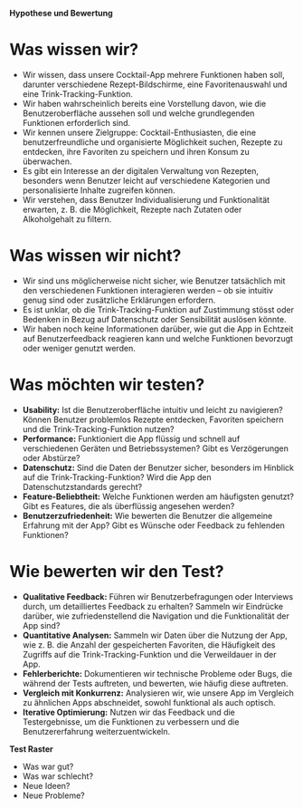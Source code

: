 **Hypothese und Bewertung**
# **Was wissen wir?**
- Wir wissen, dass unsere Cocktail-App mehrere Funktionen haben soll, darunter verschiedene Rezept-Bildschirme, eine Favoritenauswahl und eine Trink-Tracking-Funktion.
- Wir haben wahrscheinlich bereits eine Vorstellung davon, wie die Benutzeroberfläche aussehen soll und welche grundlegenden Funktionen erforderlich sind.
- Wir kennen unsere Zielgruppe: Cocktail-Enthusiasten, die eine benutzerfreundliche und organisierte Möglichkeit suchen, Rezepte zu entdecken, ihre Favoriten zu speichern und ihren Konsum zu überwachen.
- Es gibt ein Interesse an der digitalen Verwaltung von Rezepten, besonders wenn Benutzer leicht auf verschiedene Kategorien und personalisierte Inhalte zugreifen können.
- Wir verstehen, dass Benutzer Individualisierung und Funktionalität erwarten, z. B. die Möglichkeit, Rezepte nach Zutaten oder Alkoholgehalt zu filtern.

# **Was wissen wir nicht?**
- Wir sind uns möglicherweise nicht sicher, wie Benutzer tatsächlich mit den verschiedenen Funktionen interagieren werden – ob sie intuitiv genug sind oder zusätzliche Erklärungen erfordern.
- Es ist unklar, ob die Trink-Tracking-Funktion auf Zustimmung stösst oder Bedenken in Bezug auf Datenschutz oder Sensibilität auslösen könnte.
- Wir haben noch keine Informationen darüber, wie gut die App in Echtzeit auf Benutzerfeedback reagieren kann und welche Funktionen bevorzugt oder weniger genutzt werden.

# **Was möchten wir testen?**
- **Usability:** Ist die Benutzeroberfläche intuitiv und leicht zu navigieren? Können Benutzer problemlos Rezepte entdecken, Favoriten speichern und die Trink-Tracking-Funktion nutzen?
- **Performance:** Funktioniert die App flüssig und schnell auf verschiedenen Geräten und Betriebssystemen? Gibt es Verzögerungen oder Abstürze?
- **Datenschutz:** Sind die Daten der Benutzer sicher, besonders im Hinblick auf die Trink-Tracking-Funktion? Wird die App den Datenschutzstandards gerecht?
- **Feature-Beliebtheit:** Welche Funktionen werden am häufigsten genutzt? Gibt es Features, die als überflüssig angesehen werden?
- **Benutzerzufriedenheit:** Wie bewerten die Benutzer die allgemeine Erfahrung mit der App? Gibt es Wünsche oder Feedback zu fehlenden Funktionen?

# **Wie bewerten wir den Test?**
- **Qualitative Feedback:** Führen wir Benutzerbefragungen oder Interviews durch, um detailliertes Feedback zu erhalten? Sammeln wir Eindrücke darüber, wie zufriedenstellend die Navigation und die Funktionalität der App sind?
- **Quantitative Analysen:** Sammeln wir Daten über die Nutzung der App, wie z. B. die Anzahl der gespeicherten Favoriten, die Häufigkeit des Zugriffs auf die Trink-Tracking-Funktion und die Verweildauer in der App.
- **Fehlerberichte:** Dokumentieren wir technische Probleme oder Bugs, die während der Tests auftreten, und bewerten, wie häufig diese auftreten.
- **Vergleich mit Konkurrenz:** Analysieren wir, wie unsere App im Vergleich zu ähnlichen Apps abschneidet, sowohl funktional als auch optisch.
- **Iterative Optimierung:** Nutzen wir das Feedback und die Testergebnisse, um die Funktionen zu verbessern und die Benutzererfahrung weiterzuentwickeln.

**Test Raster**
- Was war gut?
- Was war schlecht?
- Neue Ideen?
- Neue Probleme?
